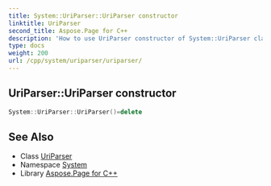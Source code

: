 ```yaml
---
title: System::UriParser::UriParser constructor
linktitle: UriParser
second_title: Aspose.Page for C++
description: 'How to use UriParser constructor of System::UriParser class in C++.'
type: docs
weight: 200
url: /cpp/system/uriparser/uriparser/
---
```

## UriParser::UriParser constructor




```cpp
System::UriParser::UriParser()=delete
```

## See Also

* Class [UriParser](../)
* Namespace [System](../../)
* Library [Aspose.Page for C++](../../../)
